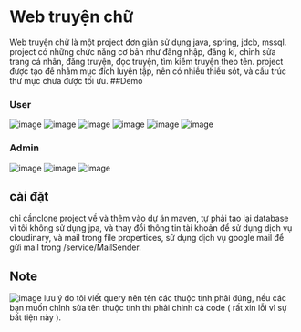 # Web truyện chữ

Web truyện chữ là một project đơn giản sử dụng java, spring, jdcb, mssql. project có những chức năng cơ bản như đăng nhập, đăng kí, chỉnh sửa trang cá nhân, đăng truyện, đọc truyện, tìm kiếm truyện theo tên. project được tạo để nhằm mục đích luyện tập, nên có nhiều thiếu sót, và cấu trúc thư mục chưa được tối ưu.
##Demo

### User
![image](https://github.com/user-attachments/assets/36049a49-7829-41ba-bd93-1216586970de)
![image](https://github.com/user-attachments/assets/ef480777-9358-4c0c-8748-579f82a8267a)
![image](https://github.com/user-attachments/assets/ffc2a427-3b41-4117-a10e-2eeb0c5989da)
![image](https://github.com/user-attachments/assets/d249e0a0-58f4-4964-8bf5-41f349ded52e)
![image](https://github.com/user-attachments/assets/eece1222-0823-4abb-a46c-4b98f0368d00)
![image](https://github.com/user-attachments/assets/57a8d347-ff8c-4597-8a6f-e2b548c77680)

### Admin
![image](https://github.com/user-attachments/assets/42e8b5a3-e07c-4e01-ad04-d02c59bb07e5)
![image](https://github.com/user-attachments/assets/5b470e37-4ea2-43ef-b514-f6da5ac0a5ea)
![image](https://github.com/user-attachments/assets/5ca3ecf9-b5a5-4b42-890c-6124fd30d28c)


## cài đặt
chỉ cầnclone project về và thêm vào dự án maven, tự phải tạo lại database vì tôi không sử dụng jpa, và thay đổi thông tin tài khoản để sử dụng dịch vụ cloudinary, và mail trong file propertices, sử dụng dịch vụ google mail để gửi mail trong /service/MailSender. 

## Note
![image](https://github.com/user-attachments/assets/21b7763c-90c3-46a2-87da-edca4ca62aa1)
lưu ý do tôi viết query nên tên các thuộc tính phải đúng, nếu các bạn muốn chỉnh sửa tên thuộc tính thì phải chỉnh cả code ( rất xin lỗi vì sự bất tiện này ).
